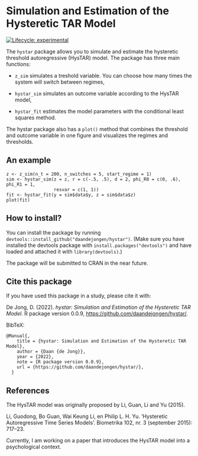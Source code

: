 # Simulation and Estimation of the Hysteretic TAR Model

<!-- badges: start -->
[![Lifecycle: experimental](https://img.shields.io/badge/lifecycle-experimental-orange.svg)](https://lifecycle.r-lib.org/articles/stages.html#experimental)
<!-- badges: end -->

The `hystar` package allows you to simulate and estimate the hysteretic
threshold autoregressive (HysTAR) model. The package has three main functions:

* `z_sim` simulates a treshold variable. You can choose how many times the
system will switch between regimes,

* `hystar_sim` simulates an outcome variable according to the HysTAR model,

* `hystar_fit` estimates the model parameters with the conditional least
squares method.

The hystar package also has a `plot()` method that combines the
threshold and outcome variable in one figure and visualizes the regimes and 
thresholds.

## An example
```
z <- z_sim(n_t = 200, n_switches = 5, start_regime = 1)
sim <- hystar_sim(z = z, r = c(-.5, .5), d = 2, phi_R0 = c(0, .6), phi_R1 = 1,
                  resvar = c(1, 1))
fit <- hystar_fit(y = sim$data$y, z = sim$data$z)
plot(fit)
```

## How to install?
You can install the package by running 
`devtools::install_github("daandejongen/hystar")`.
(Make sure you have installed the devtools package with
`install.packages("devtools")` and have loaded and attached it with
`library(devtools)`.)

The package will be submitted to CRAN in the near future.

## Cite this package
If you have used this package in a study, please cite it with:

De Jong, D. (2022). _hystar: Simulation and Estimation of the Hysteretic TAR Model_. R package version 0.0.9, <https://github.com/daandejongen/hystar/>.

BibTeX:
```
@Manual{,
    title = {hystar: Simulation and Estimation of the Hysteretic TAR Model},
    author = {Daan {de Jong}},
    year = {2022},
    note = {R package version 0.0.9},
    url = {https://github.com/daandejongen/hystar/},
  }
```

## References
The HysTAR model was originally proposed by Li, Guan, Li and Yu (2015). 

Li, Guodong, Bo Guan, Wai Keung Li, en Philip L. H. Yu. ‘Hysteretic Autoregressive Time Series Models’. Biometrika 102, nr. 3 (september 2015): 717–23.

Currently, I am working on a paper that introduces the HysTAR model into
a psychological context.

